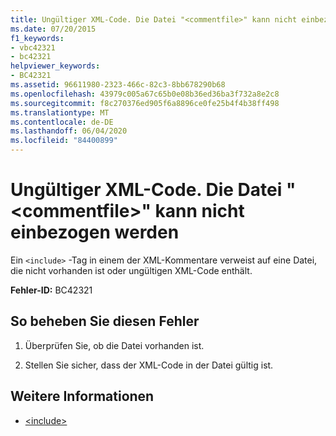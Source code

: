 ```yaml
---
title: Ungültiger XML-Code. Die Datei "<commentfile>" kann nicht einbezogen werden
ms.date: 07/20/2015
f1_keywords:
- vbc42321
- bc42321
helpviewer_keywords:
- BC42321
ms.assetid: 96611980-2323-466c-82c3-8bb678290b68
ms.openlocfilehash: 43979c005a67c65b0e08b36ed36ba3f732a8e2c8
ms.sourcegitcommit: f8c270376ed905f6a8896ce0fe25b4f4b38ff498
ms.translationtype: MT
ms.contentlocale: de-DE
ms.lasthandoff: 06/04/2020
ms.locfileid: "84400899"
---
```

# <a name="badly-formed-xml-file-commentfile-cannot-be-included"></a>Ungültiger XML-Code. Die Datei "\<commentfile>" kann nicht einbezogen werden
Ein `<include>` -Tag in einem der XML-Kommentare verweist auf eine Datei, die nicht vorhanden ist oder ungültigen XML-Code enthält.  
  
 **Fehler-ID:** BC42321  
  
## <a name="to-correct-this-error"></a>So beheben Sie diesen Fehler  
  
1. Überprüfen Sie, ob die Datei vorhanden ist.  
  
2. Stellen Sie sicher, dass der XML-Code in der Datei gültig ist.  
  
## <a name="see-also"></a>Weitere Informationen

- [\<include>](../language-reference/xmldoc/include.md)

